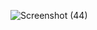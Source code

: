 
![Screenshot (44)](https://user-images.githubusercontent.com/78131361/209825833-c0438b47-2897-4775-9592-9f09f852e67d.png)

